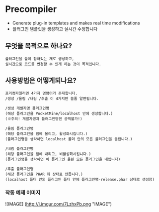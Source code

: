 # Precompiler
- Generate plug-in templates and makes real time modifications
- 플러그인 템플릿을 생성하고 실시간 수정합니다

## 무엇을 목적으로 하나요?
```
플러그인을 틀이 잡혀있는 채로 생성하고,
실시간으로 코드를 변경할 수 있게 하는 것이 목적입니다.
```

## 사용방법은 어떻게되나요?
```
프리컴파일러엔 4가지 명령어가 존재합니다.
/생성 /올림 /내림 /추출 이 4가지만 쓸줄 알면됩니다.

/생성 개발자명 플러그인명
(해당 플러그인을 PocketMine/localhost 안에 생성합니다.)
(※주의! 개발자명과 플러그인명엔 공백불가!)

/올림 플러그인명
(해당 플러그인을 램에 올리고, 활성화시킵니다.)
(플러그인명을 생략하면 localhost 폴더 안의 모든 플러그인을 올립니다.)

/내림 플러그인명
(해당 플러그인을 램에 내리고, 비활성화시킵니다.)
(플러그인명을 생략하면 이 플러그인 올린 모든 플러그인을 내립니다)

/추출 플러그인명
(해당 플러그인을 PHAR 화 상태로 만듭니다.)
(localhost 폴더 안의 플러그인 폴더 안에 플러그인명-release.phar 상태로 생성함)
```

### 작동 예제 이미지
![IMAGE] (http://i.imgur.com/7LzhxPb.png "IMAGE")
